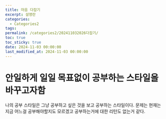 ```yaml
---
title: 마음 다잡기
excerpt: 설명란
categories:
  - Categories2
tags: 
permalink: /categories2/202411032026다잡기/
toc: true
toc_sticky: true
date: 2024-11-03 00:00:00
last_modified_at: 2024-11-03 00:00:00
---
```

# 안일하게 일일 목표없이 공부하는 스타일을 바꾸고자함

나의 공부 스타일은 그냥 공부하고 싶은 것을 보고 공부하는 스타일이다.
문제는 현재는 지금 어느걸 공부해야할지도 모르겠고 공부하는거에 대한 리턴도 없는거 같다.

